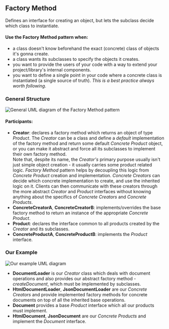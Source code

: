 ## Factory Method

Defines an interface for creating an object, but lets the subclass decide which
class to instantiate.

#### Use the Factory Method pattern when:  

- a class doesn't know beforehand the exact (concrete) class of objects it's gonna create.
- a class wants its subclasses to specify the objects it creates.
- you want to provide the users of your code with a way to extend your
  project/library's internal components.
- you want to define a single point in your code where a concrete class is
  instantiated (a single source of truth). _This is a best practice always worth
  following_.

### General Structure

![General UML diagram of the Factory Method pattern][1]

#### Participants:
- **Creator**: declares a factory method which returns an object of type _Product_.
  The _Creator_ can be a class and define a _default_ implementation of the factory
  method and return some default _Concrete Product_ object, or you can make it
  abstract and force all its subclasses to implement their own factory method.  
  Note that, despite its name, the _Creator's_ primary purpose usually isn't just
  simple object creation - it usually carries some product related logic. _Factory
  Method_ pattern helps by decoupling this logic from _Concrete Product_
  creation and implementation. _Concrete Creators_ can decide which concrete implementation
  to create, and use the inherited logic on it. Clients can then communicate with
  these creators through the more abstract _Creator_ and _Product_ interfaces without
  knowing anything about the specifics of _Concrete Creators_ and _Concrete Products_.
- **ConcreteCreatorA**, **ConcreteCreatorB**: implements/overrides the base
  factory method to return an instance of the appropriate _Concrete Product_.
- **Product**: declares the interface common to all products created by the
  _Creator_ and its subclasses.
- **ConcreteProductA**, **ConcreteProductB**: implements the _Product_
  interface.

### Our Example

![Our example UML diagram][2]

- **DocumentLoader** is our _Creator_ class which deals
  with document operations and also provides our abstract factory method -
  _createDocument_, which must be implemented by subclasses.  
- **HtmlDocumentLoader**, **JsonDocumentLoader** are our _Concrete Creators_ and
  provide implemented factory methods for concrete documents on top of all 
  the inherited base operations.
- **Document** provides a base _Product_ interface which all our products must
  implement.  
- **HtmlDocument**, **JsonDocument** are our _Concrete Products_ and implement
  the _Document_ interface.

[1]: https://i.ibb.co/1nQLs0N/Factory-Method.png
[2]: https://i.ibb.co/6wXb9cP/Factory-Method-Example.png
